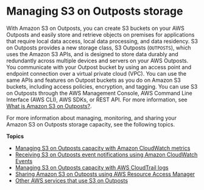 # Managing S3 on Outposts storage<a name="S3OutpostsManaging"></a>

With Amazon S3 on Outposts, you can create S3 buckets on your AWS Outposts and easily store and retrieve objects on premises for applications that require local data access, local data processing, and data residency\. S3 on Outposts provides a new storage class, S3 Outposts \(`OUTPOSTS`\), which uses the Amazon S3 APIs, and is designed to store data durably and redundantly across multiple devices and servers on your AWS Outposts\. You communicate with your Outpost bucket by using an access point and endpoint connection over a virtual private cloud \(VPC\)\. You can use the same APIs and features on Outpost buckets as you do on Amazon S3 buckets, including access policies, encryption, and tagging\. You can use S3 on Outposts through the AWS Management Console, AWS Command Line Interface \(AWS CLI\), AWS SDKs, or REST API\. For more information, see [What is Amazon S3 on Outposts?](S3onOutposts.md)\.

For more information about managing, monitoring, and sharing your Amazon S3 on Outposts storage capacity, see the following topics\.

**Topics**
+ [Managing S3 on Outposts capacity with Amazon CloudWatch metrics](S3OutpostsCapacity.md)
+ [Receiving S3 on Outposts event notifications using Amazon CloudWatch Events](S3OutpostsNotificationsCWE.md)
+ [Managing S3 on Outposts capacity with AWS CloudTrail logs](S3OutpostsCloudtrail.md)
+ [Sharing Amazon S3 on Outposts using AWS Resource Access Manager](outposts-sharing-with-ram.md)
+ [Other AWS services that use S3 on Outposts](S3OutpostsOtherServices.md)